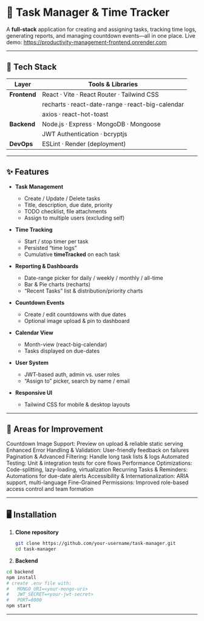 # 🚀 Task Manager & Time Tracker

A **full-stack** application for creating and assigning tasks, tracking time logs, generating reports, and managing countdown events—all in one place.
Live demo: https://productivity-management-frontend.onrender.com

---

## 🧰 Tech Stack

| Layer        | Tools & Libraries                                          |
| ------------ | ---------------------------------------------------------- |
| **Frontend** | React · Vite · React Router · Tailwind CSS                 |
|              | recharts · react-date-range · react-big-calendar            |
|              | axios · react-hot-toast                                     |
| **Backend**  | Node.js · Express · MongoDB · Mongoose                     |
|              | JWT Authentication · bcryptjs                              |
| **DevOps**   | ESLint · Render (deployment)            |

---

## ✨ Features

- **Task Management**  
  - Create / Update / Delete tasks  
  - Title, description, due date, priority  
  - TODO checklist, file attachments  
  - Assign to multiple users (excluding self)  

- **Time Tracking**  
  - Start / stop timer per task  
  - Persisted “time logs”  
  - Cumulative **timeTracked** on each task  

- **Reporting & Dashboards**  
  - Date-range picker for daily / weekly / monthly / all-time  
  - Bar & Pie charts (recharts)  
  - “Recent Tasks” list & distribution/priority charts  

- **Countdown Events**  
  - Create / edit countdowns with due dates  
  - Optional image upload & pin to dashboard  

- **Calendar View**  
  - Month-view (react-big-calendar)  
  - Tasks displayed on due-dates  

- **User System**  
  - JWT-based auth, admin vs. user roles  
  - “Assign to” picker, search by name / email  

- **Responsive UI**  
  - Tailwind CSS for mobile & desktop layouts
 
---

## 🔮 Areas for Improvement
Countdown Image Support: Preview on upload & reliable static serving
Enhanced Error Handling & Validation: User-friendly feedback on failures
Pagination & Advanced Filtering: Handle long task lists & logs
Automated Testing: Unit & integration tests for core flows
Performance Optimizations: Code-splitting, lazy-loading, virtualization
Recurring Tasks & Reminders: Automations for due-date alerts
Accessibility & Internationalization: ARIA support, multi-language
Fine-Grained Permissions: Improved role-based access control and team formation

---

## 🖥️ Installation

1. **Clone repository**  
   ```bash
   git clone https://github.com/your-username/task-manager.git
   cd task-manager

2. **Backend**

```bash
cd backend
npm install
# create .env file with:
#   MONGO_URI=<your-mongo-uri>
#   JWT_SECRET=<your-jwt-secret>
#   PORT=8000
npm start
```

---

